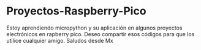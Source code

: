 # Proyectos-Raspberry-Pico
Estoy aprendiendo micropython y su aplicación en algunos proyectos electrónicos en rapberry pico. Deseo compartir esos códigos para que los utilice cualquier amigo. Saludos desde Mx
